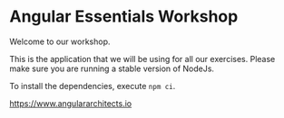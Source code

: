 # Angular Essentials Workshop

Welcome to our workshop.

This is the application that we will be using for all our exercises. Please make sure you are running a stable version of NodeJs.

To install the dependencies, execute `npm ci`.

https://www.angulararchitects.io